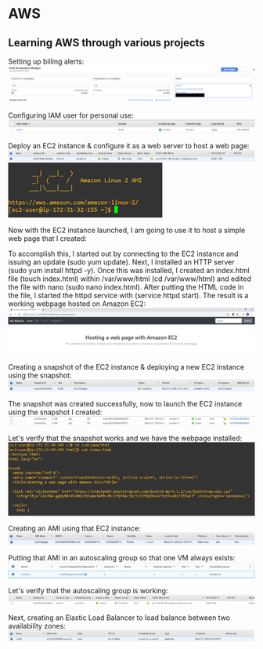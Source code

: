 # AWS
Learning AWS through various projects
---------------------------------------


Setting up billing alerts: ![](images/billingAlerts.png)


Configuring IAM user for personal use: ![](images/iamUser.png)


Deploy an EC2 instance & configure it as a web server to host a web page: ![](images/ec2Instance.png)
![](images/instanceLaunch.png)

Now with the EC2 instance launched, I am going to use it to host a simple web page that I created:

To accomplish this, I started out by connecting to the EC2 instance and issuing an update (sudo yum update). Next, I installed an HTTP server (sudo yum install httpd -y). Once this was installed, I created an index.html file (touch index.html) within /var/www/html (cd /var/www/html) and edited the file with nano (sudo nano index.html). After putting the HTML code in the file, I started the httpd service with (service httpd start). The result is a working webpage hosted on Amazon EC2: ![](images/ec2Webpage.png)

Creating a snapshot of the EC2 instance & deploying a new EC2 instance using the snapshot: ![](images/ec2Snapshot.png)

The snapshot was created successfully, now to launch the EC2 instance using the snapshot I created: ![](images/snapshotDeployment.png)

Let's verify that the snapshot works and we have the webpage installed: ![](images/snapshotVerify.png)

Creating an AMI using that EC2 instance: ![](images/ec2AMI.png)

Putting that AMI in an autoscaling group so that one VM always exists: ![](images/autoscaleGroup.png)

Let's verify that the autoscaling group is working: ![](images/autoscaleVerify.png)

Next, creating an Elastic Load Balancer to load balance between two availability zones: ![](images/ec2ALB.png)

